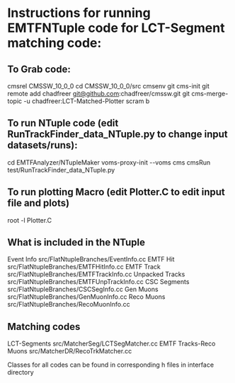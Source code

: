 # Instructions for running EMTFNTuple code for LCT-Segment matching code:

## To Grab code:

cmsrel CMSSW_10_0_0
cd CMSSW_10_0_0/src
cmsenv
git cms-init
git remote add chadfreer git@github.com:chadfreer/cmssw.git
git cms-merge-topic -u chadfreer:LCT-Matched-Plotter
scram b

## To run NTuple code (edit RunTrackFinder_data_NTuple.py to change input datasets/runs):

cd EMTFAnalyzer/NTupleMaker
voms-proxy-init --voms cms
cmsRun test/RunTrackFinder_data_NTuple.py

## To run plotting Macro (edit Plotter.C to edit input file and plots)

root -l Plotter.C

## What is included in the NTuple

Event Info              src/FlatNtupleBranches/EventInfo.cc
EMTF Hit                src/FlatNtupleBranches/EMTFHitInfo.cc
EMTF Track              src/FlatNtupleBranches/EMTFTrackInfo.cc
Unpacked Tracks         src/FlatNtupleBranches/EMTFUnpTrackInfo.cc
CSC Segments            src/FlatNtupleBranches/CSCSegInfo.cc
Gen Muons               src/FlatNtupleBranches/GenMuonInfo.cc
Reco Muons              src/FlatNtupleBranches/RecoMuonInfo.cc

## Matching codes

LCT-Segments            src/MatcherSeg/LCTSegMatcher.cc
EMTF Tracks-Reco Muons  src/MatcherDR/RecoTrkMatcher.cc

Classes for all codes can be found in corresponding h files in interface directory
